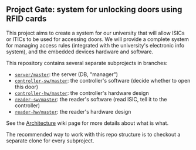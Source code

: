 Project Gate: system for unlocking doors using RFID cards
---------------------------------------------------------

This project aims to create a system for our university that will allow ISICs or
ITICs to be used for accessing doors. We will provide a complete system for
managing access rules (integrated with the university's electronic info system),
and the embedded devices hardware and software.

This repository contains several separate subprojects in branches:
- [`server/master`](https://github.com/fmfi-svt/gate/tree/server/master): the server (DB, "manager")
- [`controller-sw/master`](https://github.com/fmfi-svt/gate/tree/controller-sw/master): the
  controller's software (decide whether to open this door)
- [`controller-hw/master`](https://github.com/fmfi-svt/gate/tree/controller-hw/master): the
  controller's hardware design
- [`reader-sw/master`](https://github.com/fmfi-svt/gate/tree/reader-sw/master): the reader's
  software (read ISIC, tell it to the
  controller)
- [`reader-hw/master`](https://github.com/fmfi-svt/gate/tree/reader-hw/master): the reader's
  hardware design

See the [Architecture](https://github.com/fmfi-svt/gate/wiki/Architecture) wiki page for
more details about what is what.

The recommended way to work with this repo structure is to checkout a separate
clone for every subproject.
